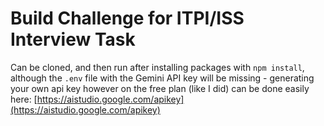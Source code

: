 # Build Challenge for ITPI/ISS Interview Task

Can be cloned, and then run after installing packages with `npm install`, although the `.env` file with the Gemini API key will be missing - generating your own api key however on the free plan (like I did) can be done easily here: [https://aistudio.google.com/apikey](https://aistudio.google.com/apikey)
